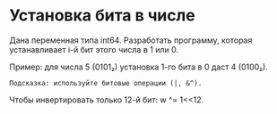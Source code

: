 # Установка бита в числе
Дана переменная типа int64. Разработать программу, которая устанавливает i-й бит этого числа в 1 или 0.

Пример: для числа 5 (0101₂) установка 1-го бита в 0 даст 4 (0100₂).

`Подсказка: используйте битовые операции (|, &^).`


Чтобы инвертировать только 12-й бит: w ^= 1<<12.
